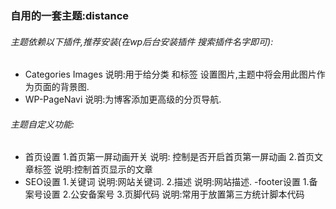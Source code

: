### 自用的一套主题:distance

###### 主题依赖以下插件,推荐安装(在wp后台安装插件 搜索插件名字即可):
- Categories Images  说明:用于给分类 和标签 设置图片,主题中将会用此图片作为页面的背景图.
- WP-PageNavi  说明:为博客添加更高级的分页导航.



###### 主题自定义功能:
- 首页设置
1.首页第一屏动画开关 说明: 控制是否开启首页第一屏动画
2.首页文章标签 说明:控制首页显示的文章
- SEO设置
1.关键词 说明:网站关键词.
2.描述 说明:网站描述.
-footer设置
1.备案号设置
2.公安备案号
3.页脚代码 说明:常用于放置第三方统计脚本代码